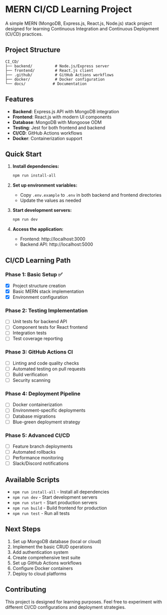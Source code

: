 # MERN CI/CD Learning Project

A simple MERN (MongoDB, Express.js, React.js, Node.js) stack project designed for learning Continuous Integration and Continuous Deployment (CI/CD) practices.

## Project Structure

```
CI_CD/
├── backend/          # Node.js/Express server
├── frontend/         # React.js client
├── .github/          # GitHub Actions workflows
├── docker/           # Docker configuration
└── docs/            # Documentation
```

## Features

- **Backend**: Express.js API with MongoDB integration
- **Frontend**: React.js with modern UI components
- **Database**: MongoDB with Mongoose ODM
- **Testing**: Jest for both frontend and backend
- **CI/CD**: GitHub Actions workflows
- **Docker**: Containerization support

## Quick Start

1. **Install dependencies:**
   ```bash
   npm run install-all
   ```

2. **Set up environment variables:**
   - Copy `.env.example` to `.env` in both backend and frontend directories
   - Update the values as needed

3. **Start development servers:**
   ```bash
   npm run dev
   ```

4. **Access the application:**
   - Frontend: http://localhost:3000
   - Backend API: http://localhost:5000

## CI/CD Learning Path

### Phase 1: Basic Setup ✅
- [x] Project structure creation
- [x] Basic MERN stack implementation
- [x] Environment configuration

### Phase 2: Testing Implementation
- [ ] Unit tests for backend API
- [ ] Component tests for React frontend
- [ ] Integration tests
- [ ] Test coverage reporting

### Phase 3: GitHub Actions CI
- [ ] Linting and code quality checks
- [ ] Automated testing on pull requests
- [ ] Build verification
- [ ] Security scanning

### Phase 4: Deployment Pipeline
- [ ] Docker containerization
- [ ] Environment-specific deployments
- [ ] Database migrations
- [ ] Blue-green deployment strategy

### Phase 5: Advanced CI/CD
- [ ] Feature branch deployments
- [ ] Automated rollbacks
- [ ] Performance monitoring
- [ ] Slack/Discord notifications

## Available Scripts

- `npm run install-all` - Install all dependencies
- `npm run dev` - Start development servers
- `npm run start` - Start production servers
- `npm run build` - Build frontend for production
- `npm run test` - Run all tests

## Next Steps

1. Set up MongoDB database (local or cloud)
2. Implement the basic CRUD operations
3. Add authentication system
4. Create comprehensive test suite
5. Set up GitHub Actions workflows
6. Configure Docker containers
7. Deploy to cloud platforms

## Contributing

This project is designed for learning purposes. Feel free to experiment with different CI/CD configurations and deployment strategies. 